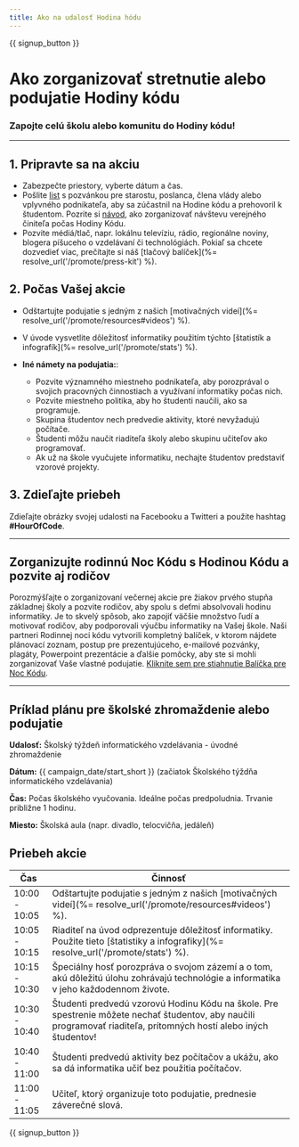 ```yaml
---
title: Ako na udalosť Hodina hódu
---
```


{{ signup_button }}

# Ako zorganizovať stretnutie alebo podujatie Hodiny kódu

### Zapojte celú školu alebo komunitu do Hodiny kódu!

* * *

## 1. Pripravte sa na akciu

- Zabezpečte priestory, vyberte dátum a čas.
- Pošlite [list](https://hourofcode.com/promote/resources#sample-emails) s pozvánkou pre starostu, poslanca, člena vlády alebo vplyvného podnikateľa, aby sa zúčastnil na Hodine kódu a prehovoril k študentom. Pozrite si [návod](%=localized_file('/files/elected-official.pdf')%), ako zorganizovať návštevu verejného činiteľa počas Hodiny Kódu.
- Pozvite médiá/tlač, napr. lokálnu televíziu, rádio, regionálne noviny, blogera píšuceho o vzdelávaní či technológiách. Pokiaľ sa chcete dozvedieť viac, prečítajte si náš [tlačový balíček](%= resolve_url('/promote/press-kit') %).

## 2. Počas Vašej akcie

- Odštartujte podujatie s jedným z našich [motivačných videí](%= resolve_url('/promote/resources#videos') %).
- V úvode vysvetlite dôležitosť informatiky použitím týchto [štatistík a infografík](%= resolve_url('/promote/stats') %).   
      
    
- **Iné námety na podujatia:**: 
    - Pozvite významného miestneho podnikateľa, aby porozprával o svojich pracovných činnostiach a využívaní informatiky počas nich.
    - Pozvite miestneho politika, aby ho študenti naučili, ako sa programuje.
    - Skupina študentov nech predvedie aktivity, ktoré nevyžadujú počítače.
    - Študenti môžu naučit riaditeľa školy alebo skupinu učiteľov ako programovať.
    - Ak už na škole vyučujete informatiku, nechajte študentov predstaviť vzorové projekty.

## 3. Zdieľajte priebeh

Zdieľajte obrázky svojej udalosti na Facebooku a Twitteri a použite hashtag **#HourOfCode**.

* * *

## Zorganizujte rodinnú Noc Kódu s Hodinou Kódu a pozvite aj rodičov

Porozmýšľajte o zorganizovaní večernej akcie pre žiakov prvého stupňa základnej školy a pozvite rodičov, aby spolu s deťmi absolvovali hodinu informatiky. Je to skvelý spôsob, ako zapojiť väčšie množstvo ľudí a motivovať rodičov, aby podporovali výučbu informatiky na Vašej škole. Naši partneri Rodinnej noci kódu vytvorili kompletný balíček, v ktorom nájdete plánovací zoznam, postup pre prezentujúceho, e-mailové pozvánky, plagáty, Powerpoint prezentácie a ďalšie pomôcky, aby ste si mohli zorganizovať Vaše vlastné podujatie. [Kliknite sem pre stiahnutie Balíčka pre Noc Kódu](http://www.familycodenight.org/DownloadCodeDotOrg.html).

* * *

## Príklad plánu pre školské zhromaždenie alebo podujatie

**Udalosť:** Školský týždeň informatického vzdelávania - úvodné zhromaždenie

**Dátum:** {{ campaign_date/start_short }} (začiatok Školského týždňa informatického vzdelávania)

**Čas:** Počas školského vyučovania. Ideálne počas predpoludnia. Trvanie približne 1 hodinu.

**Miesto:** Školská aula (napr. divadlo, telocvičňa, jedáleň)

## Priebeh akcie

| Čas           | Činnosť                                                                                                                                                            |
| ------------- | ------------------------------------------------------------------------------------------------------------------------------------------------------------------ |
| 10:00 - 10:05 | Odštartujte podujatie s jedným z našich [motivačných videí](%= resolve_url('/promote/resources#videos') %).                                                        |
| 10:05 - 10:15 | Riaditeľ na úvod odprezentuje dôležitosť informatiky. Použite tieto [štatistiky a infografiky](%= resolve_url('/promote/stats') %).                                |
| 10:15 - 10:30 | Špeciálny hosť porozpráva o svojom zázemí a o tom, akú dôležitú úlohu zohrávajú technológie a informatika v jeho každodennom živote.                               |
| 10:30 - 10:40 | Študenti predvedú vzorovú Hodinu Kódu na škole. Pre spestrenie môžete nechať študentov, aby naučili programovať riaditeľa, prítomných hostí alebo iných študentov! |
| 10:40 - 11:00 | Študenti predvedú aktivity bez počítačov a ukážu, ako sa dá informatika učiť bez použitia počítačov.                                                               |
| 11:00 - 11:05 | Učiteľ, ktorý organizuje toto podujatie, prednesie záverečné slová.                                                                                                |

{{ signup_button }}